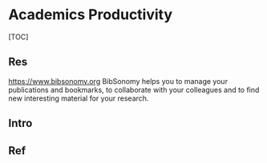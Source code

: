 # Academics Productivity

[TOC]



## Res
https://www.bibsonomy.org
BibSonomy helps you to manage your publications and bookmarks, to collaborate with your colleagues and to find new interesting material for your research.



## Intro


## Ref

